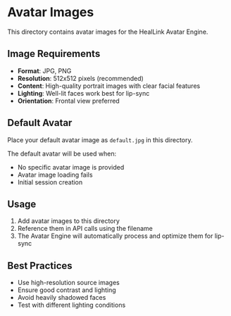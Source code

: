 # Avatar Images

This directory contains avatar images for the HealLink Avatar Engine.

## Image Requirements

- **Format**: JPG, PNG
- **Resolution**: 512x512 pixels (recommended)
- **Content**: High-quality portrait images with clear facial features
- **Lighting**: Well-lit faces work best for lip-sync
- **Orientation**: Frontal view preferred

## Default Avatar

Place your default avatar image as `default.jpg` in this directory.

The default avatar will be used when:
- No specific avatar image is provided
- Avatar image loading fails
- Initial session creation

## Usage

1. Add avatar images to this directory
2. Reference them in API calls using the filename
3. The Avatar Engine will automatically process and optimize them for lip-sync

## Best Practices

- Use high-resolution source images
- Ensure good contrast and lighting
- Avoid heavily shadowed faces
- Test with different lighting conditions